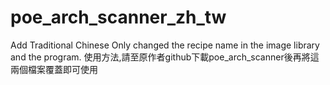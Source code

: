 # poe_arch_scanner_zh_tw
Add Traditional Chinese
Only changed the recipe name in the image library and the program.
使用方法,請至原作者github下載poe_arch_scanner後再將這兩個檔案覆蓋即可使用
